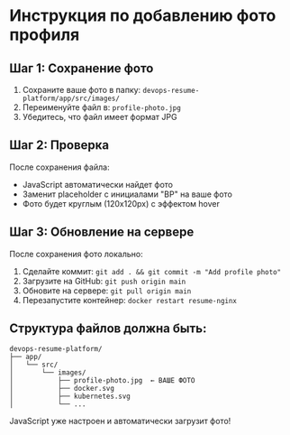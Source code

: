 # Инструкция по добавлению фото профиля

## Шаг 1: Сохранение фото
1. Сохраните ваше фото в папку: `devops-resume-platform/app/src/images/`
2. Переименуйте файл в: `profile-photo.jpg`
3. Убедитесь, что файл имеет формат JPG

## Шаг 2: Проверка
После сохранения файла:
- JavaScript автоматически найдет фото
- Заменит placeholder с инициалами "ВР" на ваше фото
- Фото будет круглым (120x120px) с эффектом hover

## Шаг 3: Обновление на сервере
После сохранения фото локально:
1. Сделайте коммит: `git add . && git commit -m "Add profile photo"`
2. Загрузите на GitHub: `git push origin main`
3. Обновите на сервере: `git pull origin main`
4. Перезапустите контейнер: `docker restart resume-nginx`

## Структура файлов должна быть:
```
devops-resume-platform/
├── app/
│   └── src/
│       └── images/
│           ├── profile-photo.jpg  ← ВАШЕ ФОТО
│           ├── docker.svg
│           ├── kubernetes.svg
│           └── ...
```

JavaScript уже настроен и автоматически загрузит фото!
